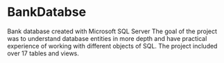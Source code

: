 # BankDatabse
 Bank database created with Microsoft SQL Server
 The goal of the project was to understand database entities in more depth and have practical experience of working with different objects  of SQL. The project included over 17 tables and views.
